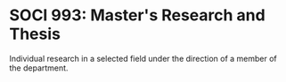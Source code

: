 # SOCI 993: Master's Research and Thesis

Individual research in a selected field under the direction of a member of the department.